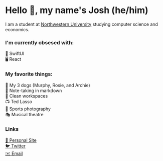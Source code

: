 # Hello 👋, my name's Josh (he/him)
I am a student at [Northwestern University](https://www.northwestern.edu) studying computer science and economics.

### I'm currently obsesed with:
📱 SwiftUI  
🖥 React  

### My favorite things:
🦮 My 3 dogs (Murphy, Rosie, and Archie)  
📝 Note-taking in markdown  
🧹 Clean workspaces  
📺 Ted Lasso  
📸 Sports photography  
🎭 Musical theatre  

### Links
[👤 Personal Site](https://hoffmanjoshua.dev)  
[🐦 Twitter](https://twitter.com/joshuadhoffman)  
[✉️ Email](mailto:hoffmanjoshua@u.northwestern.edu)  
